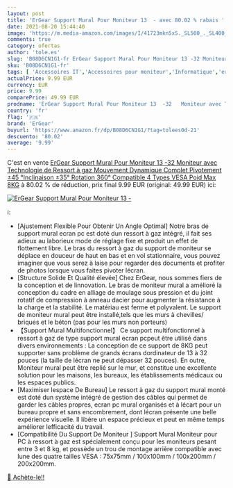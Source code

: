 ```yaml
---
layout: post
title: 'ErGear Support Mural Pour Moniteur 13  - avec 80.02 % rabais '
date: 2021-08-20 15:44:40
image: 'https://m.media-amazon.com/images/I/41723mkn5xS._SL500_._SL400_.jpg'
comments: true
category: ofertas
author: 'tole.es'
slug: 'B08D6CN1G1-fr ErGear Support Mural Pour Moniteur 13 -32 Moniteur avec...'
sku: 'B08D6CN1G1-fr'
tags: [ 'Accessoires IT','Accessoires pour moniteur','Informatique','ergear', ]
actualPrice: 9.99 EUR
currency: EUR
price: 9.99
comparePrice: 49.99 EUR
prodname: 'ErGear Support Mural Pour Moniteur 13  -32   Moniteur avec Technologie de Ressort à gaz Mouvement Dynamique Complet Pivotement ±45 °Inclinaison ±35° Rotation 360° Compatible 4 Types VESA Poid Max 8KG'
country: 'fr'
flag: '🇫🇷'
brand: 'ErGear'
buyurl: 'https://www.amazon.fr/dp/B08D6CN1G1/?tag=tolees0d-21'
descuento: '80.02'
average: '9.99'
---
```


C'est en vente [ErGear Support Mural Pour Moniteur 13  -32   Moniteur avec Technologie de Ressort à gaz Mouvement Dynamique Complet Pivotement ±45 °Inclinaison ±35° Rotation 360° Compatible 4 Types VESA Poid Max 8KG](https://www.amazon.fr/dp/B08D6CN1G1/?tag=tolees0d-21)  à  80.02 % de réduction, prix final  9.99 EUR (original: 49.99 EUR) ici:

[![ErGear Support Mural Pour Moniteur 13  -](https://m.media-amazon.com/images/I/41723mkn5xS._SL500_._SL400_.jpg)](https://www.amazon.fr/dp/B08D6CN1G1/?tag=tolees0d-21)

ℹ️:

- [Ajustement Flexible Pour Obtenir Un Angle Optimal] Notre bras de support mural ecran pc est doté dun ressort à gaz intégré, il fait ses adieux au laborieux mode de réglage fixe et produit un effet de flottement libre. Le bras du ressort à gaz du support de moniteur se déplace en douceur de haut en bas et en vol stationnaire, vous pouvez imaginer que vous serez à laise pour regarder des documents et profiter de photos lorsque vous faites pivoter lécran.
- [Structure Solide Et Qualité élevée] Chez ErGear, nous sommes fiers de la conception et de linnovation. Le bras de moniteur mural a amélioré la conception du cadre en alliage de moulage sous pression et du joint rotatif de compression à anneau dacier pour augmenter la résistance à la charge et la stabilité. Le matériau est ferme et polyvalent. Le support de moniteur mural peut être installé,tels que les murs à chevilles/ briques et le béton (pas pour les murs non porteurs)
- 【Support Mural Multifonctionnel】 Ce support multifonctionnel à ressort à gaz de type support mural ecran pcpeut être utilisé dans divers environnements : La conception de ce support de 8KG peut supporter sans problème de grands écrans dordinateur de 13 à 32 pouces (la taille de lécran ne peut dépasser 32 pouces). En outre, Moniteur mural peut être replié sur le mur, et constitue une excellente solution pour les maisons, les bureaux, les établissements médicaux ou les espaces publics.
- [Maximiser lespace De Bureau] Le ressort à gaz du support mural monté est doté dun système intégré de gestion des câbles qui permet de garder les câbles propres, ecran pc mural organisés et à lécart pour un bureau propre et sans encombrement, dont lécran présente une belle expérience visuelle. Il libère un espace précieux et peut en même temps améliorer lefficacité du travail.
- [Compatibilité Du Support De Moniteur ] Support Mural Moniteur pour PC à ressort à gaz est spécialement conçu pour les moniteurs pesant entre 3 et 8 kg, et possède un trou de montage arrière compatible avec lune des quatre tailles VESA : 75x75mm / 100x100mm / 100x200mm / 200x200mm.

[🛒 Achète-le!!](https://www.amazon.fr/dp/B08D6CN1G1/?tag=tolees0d-21)
